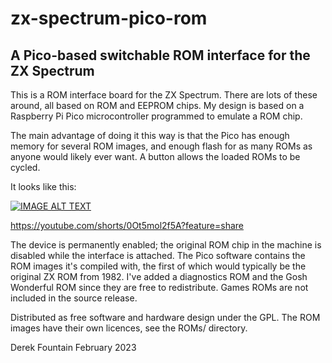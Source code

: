 # zx-spectrum-pico-rom

## A Pico-based switchable ROM interface for the ZX Spectrum

This is a ROM interface board for the ZX Spectrum. There are lots
of these around, all based on ROM and EEPROM chips. My design is based
on a Raspberry Pi Pico microcontroller programmed to emulate a ROM chip.

The main advantage of doing it this way is that the Pico has enough
memory for several ROM images, and enough flash for as many ROMs as
anyone would likely ever want. A button allows the loaded ROMs to be
cycled.

It looks like this:

[![IMAGE ALT TEXT](http://img.youtube.com/vi/0Ot5mol2f5A/0.jpg)](http://www.youtube.com/watch?v=0Ot5mol2f5A "ZX ROM Interface")

https://youtube.com/shorts/0Ot5mol2f5A?feature=share

The device is permanently enabled; the original ROM chip in the
machine is disabled while the interface is attached. The Pico software
contains the ROM images it's compiled with, the first of which would
typically be the original ZX ROM from 1982. I've added a diagnostics
ROM and the Gosh Wonderful ROM since they are free to redistribute.
Games ROMs are not included in the source release.

Distributed as free software and hardware design under the GPL. The ROM
images have their own licences, see the ROMs/ directory.

Derek Fountain
February 2023